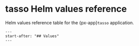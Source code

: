 ```{px-app-values} tasso
```

# tasso Helm values reference

Helm values reference table for the {px-app}`tasso` application.

```{include} ../../../applications/tasso/README.md
---
start-after: "## Values"
---
```